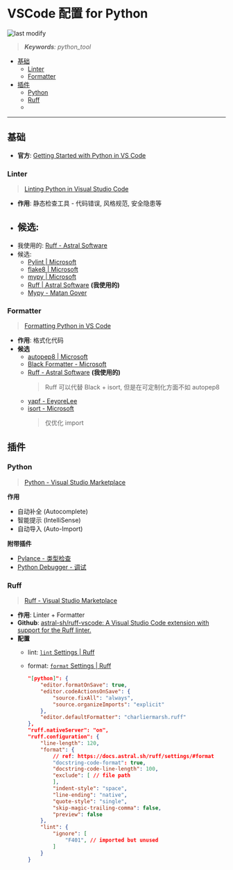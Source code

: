 VSCode 配置 for Python
===
<!--START_SECTION:badge-->

![last modify](https://img.shields.io/static/v1?label=last%20modify&message=2025-08-03%2022%3A42%3A16&color=yellowgreen&style=flat-square)

<!--END_SECTION:badge-->
<!--info
date: 2025-08-05 13:36:02
top: false
draft: false
hidden: true
level: 0
tag: [python_tool]
-->

> ***Keywords**: python_tool*

<!--START_SECTION:paper_title-->
<!--END_SECTION:paper_title-->

<!--START_SECTION:toc-->
- [基础](#基础)
    - [Linter](#linter)
    - [Formatter](#formatter)
- [插件](#插件)
    - [Python](#python)
    - [Ruff](#ruff)
    - [](#)
<!--END_SECTION:toc-->

---

## 基础

- **官方**: [Getting Started with Python in VS Code](https://code.visualstudio.com/docs/python/python-tutorial)


### Linter
> [Linting Python in Visual Studio Code](https://code.visualstudio.com/docs/python/linting)

- **作用**: 静态检查工具 - 代码错误, 风格规范, 安全隐患等
- 候选:
    - 
- 我使用的: [Ruff - Astral Software](https://marketplace.visualstudio.com/items?itemName=charliermarsh.ruff)
- 候选:
    - [Pylint | Microsoft](https://marketplace.visualstudio.com/items?itemName=ms-python.pylint)
    - [flake8 | Microsoft](https://marketplace.visualstudio.com/items?itemName=ms-python.flake8)
    - [mypy | Microsoft](https://marketplace.visualstudio.com/items?itemName=ms-python.mypy-type-checker)
    - [Ruff | Astral Software](https://marketplace.visualstudio.com/items?itemName=charliermarsh.ruff) **(我使用的)**
    - [Mypy - Matan Gover](https://marketplace.visualstudio.com/items?itemName=matangover.mypy)

### Formatter
> [Formatting Python in VS Code](https://code.visualstudio.com/docs/python/formatting#_choose-a-formatter)

- **作用**: 格式化代码
- **候选**
    - [autopep8 | Microsoft](https://marketplace.visualstudio.com/items?itemName=ms-python.autopep8)
    - [Black Formatter - Microsoft](https://marketplace.visualstudio.com/items?itemName=ms-python.black-formatter)
    - [Ruff - Astral Software](https://marketplace.visualstudio.com/items?itemName=charliermarsh.ruff) **(我使用的)**
        > Ruff 可以代替 Black + isort, 但是在可定制化方面不如 autopep8
    - [yapf - EeyoreLee](https://marketplace.visualstudio.com/items?itemName=eeyore.yapf)
    - [isort - Microsoft](https://marketplace.visualstudio.com/items?itemName=ms-python.isort)
        > 仅优化 import


## 插件

### Python
> [Python - Visual Studio Marketplace](https://marketplace.visualstudio.com/items?itemName=ms-python.python)

**作用**
- 自动补全 (Autocomplete)
- 智能提示 (IntelliSense)
- 自动导入 (Auto-Import)

**附带插件**
- [Pylance - 类型检查](https://marketplace.visualstudio.com/items?itemName=ms-python.vscode-pylance)
- [Python Debugger - 调试](https://marketplace.visualstudio.com/items?itemName=ms-python.debugpy)


### Ruff
> [Ruff - Visual Studio Marketplace](https://marketplace.visualstudio.com/items?itemName=charliermarsh.ruff)

- **作用**: Linter + Formatter
- **Github**: [astral-sh/ruff-vscode: A Visual Studio Code extension with support for the Ruff linter.](https://github.com/astral-sh/ruff-vscode?tab=readme-ov-file)
- **配置**
    - lint: [`lint` Settings | Ruff](https://docs.astral.sh/ruff/settings/#lint)
    - format: [`format` Settings | Ruff](https://docs.astral.sh/ruff/settings/#format)

        ```json
        "[python]": {
            "editor.formatOnSave": true,
            "editor.codeActionsOnSave": {
                "source.fixAll": "always",
                "source.organizeImports": "explicit"
            },
            "editor.defaultFormatter": "charliermarsh.ruff"
        },
        "ruff.nativeServer": "on",
        "ruff.configuration": {
            "line-length": 120,
            "format": {
                // ref: https://docs.astral.sh/ruff/settings/#format
                "docstring-code-format": true,
                "docstring-code-line-length": 100,
                "exclude": [ // file path
                ],
                "indent-style": "space",
                "line-ending": "native",
                "quote-style": "single",
                "skip-magic-trailing-comma": false,
                "preview": false
            },
            "lint": {
                "ignore": [
                    "F401", // imported but unused
                ]
            }
        }
        ```


### 